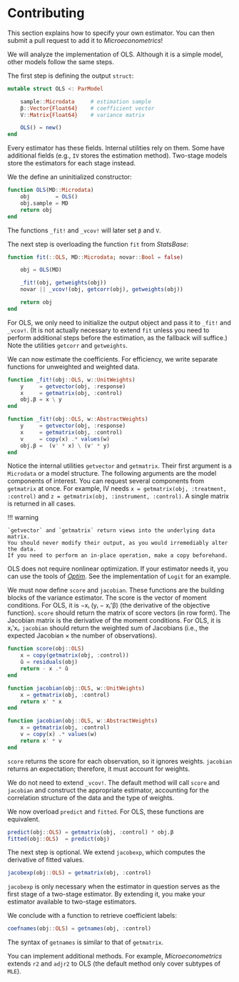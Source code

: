 # Contributing

This section explains how to specify your own estimator.
You can then submit a pull request to add it to *Microeconometrics*!

We will analyze the implementation of OLS.
Although it is a simple model, other models follow the same steps.

The first step is defining the output `struct`:
```julia
mutable struct OLS <: ParModel

    sample::Microdata     # estimation sample
    β::Vector{Float64}    # coefficient vector
    V::Matrix{Float64}    # variance matrix

    OLS() = new()
end
```
Every estimator has these fields. Internal utilities rely on them.
Some have additional fields (e.g., `IV` stores the estimation method).
Two-stage models store the estimators for each stage instead.

We the define an uninitialized constructor:
```julia
function OLS(MD::Microdata)
    obj        = OLS()
    obj.sample = MD
    return obj
end
```
The functions `_fit!` and `_vcov!` will later set `β` and `V`.

The next step is overloading the function `fit` from *StatsBase*:
```julia
function fit(::OLS, MD::Microdata; novar::Bool = false)

    obj = OLS(MD)

    _fit!(obj, getweights(obj))
    novar || _vcov!(obj, getcorr(obj), getweights(obj))

    return obj
end
```
For OLS, we only need to initialize the output object and pass it to `_fit!` and `_vcov!`.
(It is not actually necessary to extend `fit` unless you need to perform additional steps
before the estimation, as the fallback will suffice.)
Note the utilities `getcorr` and `getweights`.

We can now estimate the coefficients.
For efficiency, we write separate functions for unweighted and weighted data.
```julia
function _fit!(obj::OLS, w::UnitWeights)
    y     = getvector(obj, :response)
    x     = getmatrix(obj, :control)
    obj.β = x \ y
end

function _fit!(obj::OLS, w::AbstractWeights)
    y     = getvector(obj, :response)
    x     = getmatrix(obj, :control)
    v     = copy(x) .* values(w)
    obj.β =  (v' * x) \ (v' * y)
end
```
Notice the internal utilities `getvector` and `getmatrix`.
Their first argument is a `Microdata` or a model structure.
The following arguments are the model components of interest.
You can request several components from `getmatrix` at once. For example, IV needs
`x = getmatrix(obj, :treatment, :control)`
and `z = getmatrix(obj, :instrument, :control)`.
A single matrix is returned in all cases.

!!! warning

    `getvector` and `getmatrix` return views into the underlying data matrix.
    You should never modify their output, as you would irremediably alter the data.
    If you need to perform an in-place operation, make a copy beforehand.

OLS does not require nonlinear optimization. If your estimator needs it,
you can use the tools of [*Optim*](http://julianlsolvers.github.io/Optim.jl/stable/).
See the implementation of `Logit` for an example.

We must now define `score` and `jacobian`.
These functions are the building blocks of the variance estimator.
The score is the vector of moment conditions.
For OLS, it is −xᵢ (yᵢ − xᵢ'β) (the derivative of the objective function).
`score` should return the matrix of score vectors (in row form).
The Jacobian matrix is the derivative of the moment conditions.
For OLS, it is xᵢ'xᵢ. `jacobian` should return the weighted sum of Jacobians
(i.e., the expected Jacobian × the number of observations).
```julia
function score(obj::OLS)
    x = copy(getmatrix(obj, :control))
    û = residuals(obj)
    return - x .* û
end

function jacobian(obj::OLS, w::UnitWeights)
    x = getmatrix(obj, :control)
    return x' * x
end

function jacobian(obj::OLS, w::AbstractWeights)
    x = getmatrix(obj, :control)
    v = copy(x) .* values(w)
    return x' * v
end
```
`score` returns the score for each observation, so it ignores weights.
`jacobian` returns an expectation; therefore, it must account for weights.

We do not need to extend `_vcov!`. The default method will call `score` and `jacobian`
and construct the appropriate estimator, accounting for the correlation structure
of the data and the type of weights.

We now overload `predict` and `fitted`. For OLS, these functions are equivalent.
```julia
predict(obj::OLS) = getmatrix(obj, :control) * obj.β
fitted(obj::OLS)  = predict(obj)
```
The next step is optional. We extend `jacobexp`,
which computes the derivative of fitted values.
```julia
jacobexp(obj::OLS) = getmatrix(obj, :control)
```
`jacobexp` is only necessary when the estimator in question serves as the first stage of
a two-stage estimator. By extending it, you make your estimator available to
two-stage estimators.

We conclude with a function to retrieve coefficient labels:
```julia
coefnames(obj::OLS) = getnames(obj, :control)
```
The syntax of `getnames` is similar to that of `getmatrix`. 

You can implement additional methods.
For example, *Microeconometrics* extends `r2` and `adjr2` to OLS
(the default method only cover subtypes of `MLE`).
